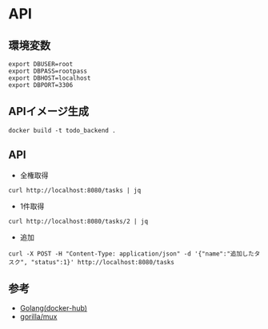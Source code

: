# API

## 環境変数

```shell
export DBUSER=root
export DBPASS=rootpass
export DBHOST=localhost
export DBPORT=3306
```

## APIイメージ生成

```shell
docker build -t todo_backend .
```

## API

- 全権取得

```shell
curl http://localhost:8080/tasks | jq
```

- 1件取得

```shell
curl http://localhost:8080/tasks/2 | jq
```

- 追加
```shell
curl -X POST -H "Content-Type: application/json" -d '{"name":"追加したタスク", "status":1}' http://localhost:8080/tasks
```

## 参考

- [Golang(docker-hub)](https://hub.docker.com/_/mysql)
- [gorilla/mux](https://github.com/gorilla/mux)
